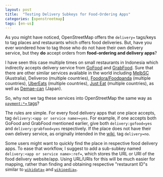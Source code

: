 ```yaml
---
layout: post
title:  "Testing Delivery Subkeys for Food-Ordering Apps"
categories: [openstreetmap]
tags: [en-us]
---
```


As you might have noticed, OpenStreetMap offers the `delivery=` tags/keys to tag places and restaurants which offers food deliveries. But, have you ever wondered how to tag those who do not have their own delivery service, but they **do** accept orders from **food-ordering and delivery apps**?

I have seen this case multiple times on small restaurants in Indonesia which indirectly accepts delivery service from [GoFood](https://www.gojek.com/gofood) and [GrabFood](https://www.grab.com/id/grabfood). Sure that there are other similar services available in the world including [MelbSC](https://melbsc.com.au) (Australia), Deliveroo (multiple countries), [Foodora/Foodpanda](https://www.foodora.com) (multiple countries), [UberEats](https://www.ubereats.com) (multiple countries), [Just Eat](https://www.just-eat.com) (multiple countries), as well as [Demae-can](https://sp.demae-can.com/) (Japan).

So, why not we tag these services into OpenStreetMap the same way as [`payment:*=` tags](https://wiki.openstreetmap.org/wiki/Key:payment)?

The rules are simple. For every food delivery apps that one place accepts, tag `delivery:<app or service name>=yes`. For example, if one accepts both GoFood and GrabFood mentioned earlier, give both `delivery:gofood=yes` and `delivery:grabfood=yes` respectively. If the place does not have their own delivery service, as originally intended in the [wiki](https://wiki.openstreetmap.org/wiki/Key:delivery), tag `delivery=no`.

Some users might want to quickly find the place in respective food delivery apps. To ease that workflow, I suggest to add a sub-subkey named `delivery:<app or service name>:ref=`, which stores the URL or URI of the food delivery website/app. Using URL/URIs for this will be much easier for mapping, rather than finding and obtaining respective "restaurant ID"s similar to [`wikidata=`](https://wiki.openstreetmap.org/wiki/Key:wikidata) and [`wikipedia=`](https://wiki.openstreetmap.org/wiki/Key:wikipedia).
